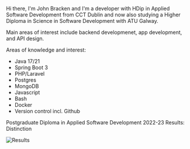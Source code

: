 Hi there, I'm John Bracken and I'm a developer with HDip in Applied Software Development from CCT Dublin and now also studying a Higher Diploma in Science in Software Development with ATU Galway. 

Main areas of interest include backend developmenet, app development, and API design.

Areas of knowledge and interest: 
- Java 17/21
- Spring Boot 3
- PHP/Laravel
- Postgres
- MongoDB
- Javascript
- Bash
- Docker
- Version control incl. Github

Postgraduate Diploma in Applied Software Development 2022-23 Results: Distinction

![Results](https://github.com/Strawhorse/Strawhorse/assets/47267071/32840430-48b7-4858-b449-2d905a8948c8)
